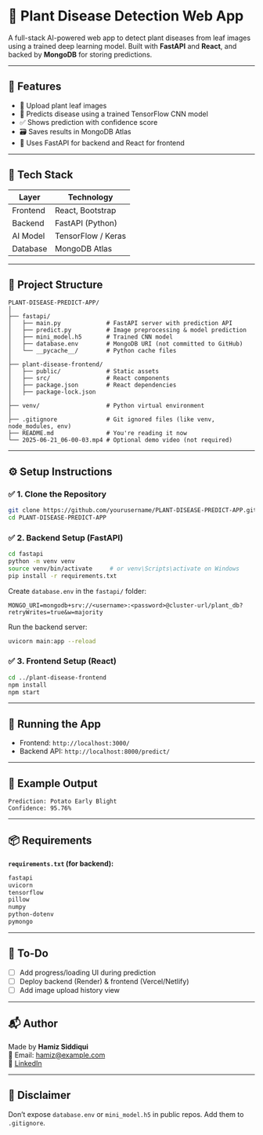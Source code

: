 
# 🌿 Plant Disease Detection Web App

A full-stack AI-powered web app to detect plant diseases from leaf images using a trained deep learning model. Built with **FastAPI** and **React**, and backed by **MongoDB** for storing predictions.

---

## 🚀 Features

- 📸 Upload plant leaf images
- 🤖 Predicts disease using a trained TensorFlow CNN model
- ✅ Shows prediction with confidence score
- 🗃 Saves results in MongoDB Atlas
- 🧠 Uses FastAPI for backend and React for frontend

---

## 🧰 Tech Stack

| Layer       | Technology               |
|-------------|---------------------------|
| Frontend    | React, Bootstrap          |
| Backend     | FastAPI (Python)          |
| AI Model    | TensorFlow / Keras        |
| Database    | MongoDB Atlas             |

---

## 📁 Project Structure

```
PLANT-DISEASE-PREDICT-APP/
│
├── fastapi/
│   ├── main.py             # FastAPI server with prediction API
│   ├── predict.py          # Image preprocessing & model prediction
│   ├── mini_model.h5       # Trained CNN model
│   ├── database.env        # MongoDB URI (not committed to GitHub)
│   └── __pycache__/        # Python cache files
│
├── plant-disease-frontend/
│   ├── public/             # Static assets
│   ├── src/                # React components
│   ├── package.json        # React dependencies
│   ├── package-lock.json
│
├── venv/                   # Python virtual environment
│
├── .gitignore              # Git ignored files (like venv, node_modules, env)
├── README.md               # You're reading it now
└── 2025-06-21_06-00-03.mp4 # Optional demo video (not required)
```

---

## ⚙️ Setup Instructions

### ✅ 1. Clone the Repository

```bash
git clone https://github.com/yourusername/PLANT-DISEASE-PREDICT-APP.git
cd PLANT-DISEASE-PREDICT-APP
```

### ✅ 2. Backend Setup (FastAPI)

```bash
cd fastapi
python -m venv venv
source venv/bin/activate     # or venv\Scripts\activate on Windows
pip install -r requirements.txt
```

Create `database.env` in the `fastapi/` folder:

```env
MONGO_URI=mongodb+srv://<username>:<password>@cluster-url/plant_db?retryWrites=true&w=majority
```

Run the backend server:

```bash
uvicorn main:app --reload
```

### ✅ 3. Frontend Setup (React)

```bash
cd ../plant-disease-frontend
npm install
npm start
```

---

## 🔗 Running the App

- Frontend: `http://localhost:3000/`
- Backend API: `http://localhost:8000/predict/`

---

## 🧪 Example Output

```
Prediction: Potato Early Blight
Confidence: 95.76%
```

---

## 📦 Requirements

**`requirements.txt` (for backend):**

```txt
fastapi
uvicorn
tensorflow
pillow
numpy
python-dotenv
pymongo
```

---

## 📌 To-Do

- [ ] Add progress/loading UI during prediction
- [ ] Deploy backend (Render) & frontend (Vercel/Netlify)
- [ ] Add image upload history view

---

## 📬 Author

Made by **Hamiz Siddiqui**  
📧 Email: hamiz@example.com  
🔗 [LinkedIn](https://linkedin.com/in/yourusername)

---

## 🔐 Disclaimer

Don’t expose `database.env` or `mini_model.h5` in public repos. Add them to `.gitignore`.
